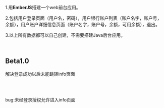 <p>1.用<b>EmberJS</b>搭建一个web前台应用。</p>
<p>2.包括用户登录页面（用户名，密码），用户银行账户列表（账户名字，账户号，余额），用户账户详细信息页面（账户名字，账户号，余额，可用余额），退出。</p>
<p>3.以上所有数据都可以自己创建，不需要搭建Java后台应用。</p>
<br>
<h2>Beta1.0</h2>
<p>解决登录成功以后未能跳转info页面</p><br>
<br>
<p>bug:未经登录授权允许进入info页面</p>